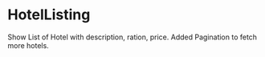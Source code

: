 # HotelListing
Show List of Hotel with description, ration, price. Added Pagination to fetch more hotels.
